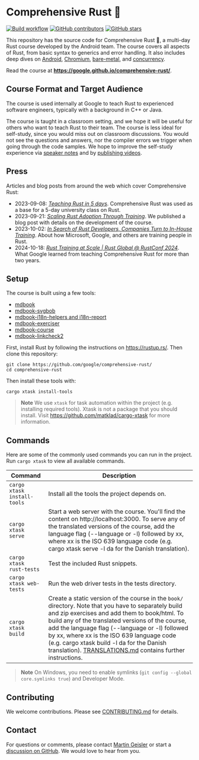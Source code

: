 # Comprehensive Rust 🦀

[![Build workflow](https://img.shields.io/github/actions/workflow/status/google/comprehensive-rust/build.yml?style=flat-square)](https://github.com/google/comprehensive-rust/actions/workflows/build.yml?query=branch%3Amain)
[![GitHub contributors](https://img.shields.io/github/contributors/google/comprehensive-rust?style=flat-square)](https://github.com/google/comprehensive-rust/graphs/contributors)
[![GitHub stars](https://img.shields.io/github/stars/google/comprehensive-rust?style=flat-square)](https://github.com/google/comprehensive-rust/stargazers)

This repository has the source code for Comprehensive Rust 🦀, a multi-day Rust
course developed by the Android team. The course covers all aspects of Rust,
from basic syntax to generics and error handling. It also includes deep dives on
[Android], [Chromium], [bare-metal], and [concurrency].

[Android]: https://google.github.io/comprehensive-rust/android.html
[Chromium]: https://google.github.io/comprehensive-rust/chromium.html
[bare-metal]: https://google.github.io/comprehensive-rust/bare-metal.html
[concurrency]: https://google.github.io/comprehensive-rust/concurrency.html

Read the course at **https://google.github.io/comprehensive-rust/**.

## Course Format and Target Audience

The course is used internally at Google to teach Rust to experienced software
engineers, typically with a background in C++ or Java.

The course is taught in a classroom setting, and we hope it will be useful for
others who want to teach Rust to their team. The course is less ideal for
self-study, since you would miss out on classroom discussions. You would not see
the questions and answers, nor the compiler errors we trigger when going through
the code samples. We hope to improve the self-study experience via
[speaker notes](https://github.com/google/comprehensive-rust/issues/53) and by
[publishing videos](https://github.com/google/comprehensive-rust/issues/52).

## Press

Articles and blog posts from around the web which cover Comprehensive Rust:

- 2023-09-08:
  _[Teaching Rust in 5 days](https://mo8it.com/blog/teaching-rust/)_.
  Comprehensive Rust was used as a base for a 5-day university class on Rust.
- 2023-09-21:
  _[Scaling Rust Adoption Through Training](https://security.googleblog.com/2023/09/scaling-rust-adoption-through-training.html)_.
  We published a blog post with details on the development of the course.
- 2023-10-02:
  _[In Search of Rust Developers, Companies Turn to In-House Training](https://www.darkreading.com/application-security/seeking-rust-developers-in-house-training)_.
  About how Microsoft, Google, and others are training people in Rust.
- 2024-10-18:
  _[Rust Training at Scale | Rust Global @ RustConf 2024](https://youtu.be/7h5KyMqt2-Q?si=4M99HdWWxMaqN8Zr)_.
  What Google learned from teaching Comprehensive Rust for more than two years.

## Setup

The course is built using a few tools:

- [mdbook](https://github.com/rust-lang/mdBook)
- [mdbook-svgbob](https://github.com/boozook/mdbook-svgbob)
- [mdbook-i18n-helpers and i18n-report](https://github.com/google/mdbook-i18n-helpers)
- [mdbook-exerciser](mdbook-exerciser/)
- [mdbook-course](mdbook-course/)
- [mdbook-linkcheck2](https://github.com/marxin/mdbook-linkcheck2)

First, install Rust by following the instructions on https://rustup.rs/. Then
clone this repository:

```shell
git clone https://github.com/google/comprehensive-rust/
cd comprehensive-rust
```

Then install these tools with:

```shell
cargo xtask install-tools
```

> **Note** We use `xtask` for task automation within the project (e.g.
> installing required tools). Xtask is not a package that you should install.
> Visit https://github.com/matklad/cargo-xtask for more information.

## Commands

Here are some of the commonly used commands you can run in the project. Run
`cargo xtask` to view all available commands.

| Command                     | Description                                                                                                                                                                                                                                                                                                                                                                                                                            |
| --------------------------- | -------------------------------------------------------------------------------------------------------------------------------------------------------------------------------------------------------------------------------------------------------------------------------------------------------------------------------------------------------------------------------------------------------------------------------------- |
| `cargo xtask install-tools` | Install all the tools the project depends on.                                                                                                                                                                                                                                                                                                                                                                                          |
| `cargo xtask serve`         | Start a web server with the course. You'll find the content on http://localhost:3000. To serve any of the translated versions of the course, add the language flag (--language or -l) followed by xx, where xx is the ISO 639 language code (e.g. cargo xtask serve -l da for the Danish translation).                                                                                                                                 |
| `cargo xtask rust-tests`    | Test the included Rust snippets.                                                                                                                                                                                                                                                                                                                                                                                                       |
| `cargo xtask web-tests`     | Run the web driver tests in the tests directory.                                                                                                                                                                                                                                                                                                                                                                                       |
| `cargo xtask build`         | Create a static version of the course in the `book/` directory. Note that you have to separately build and zip exercises and add them to book/html. To build any of the translated versions of the course, add the language flag (--language or -l) followed by xx, where xx is the ISO 639 language code (e.g. cargo xtask build -l da for the Danish translation). [TRANSLATIONS.md](TRANSLATIONS.md) contains further instructions. |

> **Note** On Windows, you need to enable symlinks
> (`git config --global core.symlinks true`) and Developer Mode.

## Contributing

We welcome contributions. Please see [CONTRIBUTING.md](CONTRIBUTING.md) for
details.

## Contact

For questions or comments, please contact
[Martin Geisler](mailto:mgeisler@google.com) or start a
[discussion on GitHub](https://github.com/google/comprehensive-rust/discussions).
We would love to hear from you.
